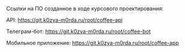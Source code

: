 Ссылки на ПО созданное в ходе курсового проектирования:

API: https://git.k0zya-m0rda.ru/root/coffee-api 

Телеграм-бот: https://git.k0zya-m0rda.ru/root/coffee-bot

Мобильное приложение: https://git.k0zya-m0rda.ru/root/coffee-app
